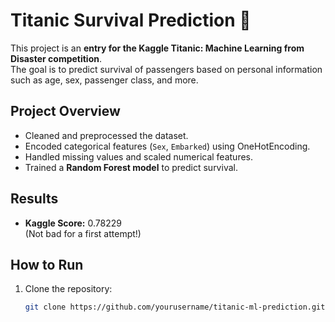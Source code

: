 # Titanic Survival Prediction 🚢

This project is an **entry for the Kaggle Titanic: Machine Learning from Disaster competition**.  
The goal is to predict survival of passengers based on personal information such as age, sex, passenger class, and more.

## Project Overview
- Cleaned and preprocessed the dataset.
- Encoded categorical features (`Sex`, `Embarked`) using OneHotEncoding.
- Handled missing values and scaled numerical features.
- Trained a **Random Forest model** to predict survival.

## Results
- **Kaggle Score:** 0.78229  
  (Not bad for a first attempt!)

## How to Run
1. Clone the repository:
   ```bash
   git clone https://github.com/yourusername/titanic-ml-prediction.git

